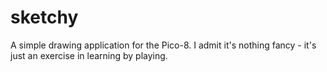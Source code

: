 # sketchy
A simple drawing application for the Pico-8. I admit it's nothing fancy - it's just an exercise in learning by playing.  

